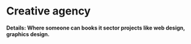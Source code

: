 # Creative agency
**Details: Where someone can books it sector projects like web design, graphics design.**
